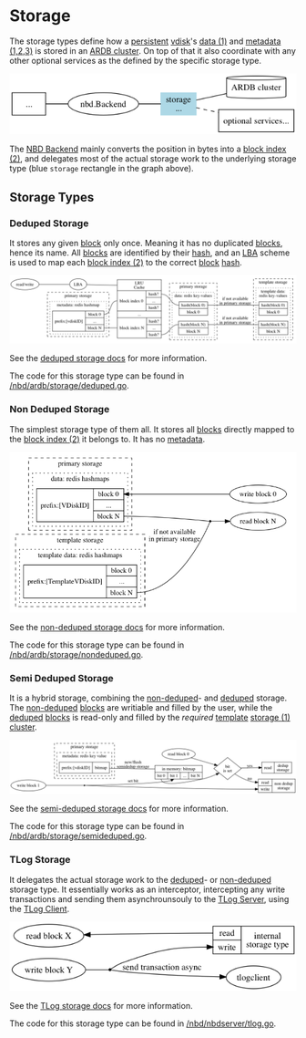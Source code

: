 # Storage

The storage types define how a [persistent][persistent] [vdisk][vdisk]'s [data (1)][data] and [metadata (1,2,3)][metadata] is stored in an [ARDB cluster][ardb]. On top of that it also coordinate with any other optional services as the defined by the specific storage type.

![NBD Storage Overview](/docs/assets/nbd_storage_overview.png)

The [NBD Backend][backend] mainly converts the position in bytes into a [block index (2)][index], and delegates most of the actual storage work to the underlying storage type (blue `storage` rectangle in the graph above).

## Storage Types

### Deduped Storage

It stores any given [block][block] only once. Meaning it has no duplicated [blocks][block], hence its name. All [blocks][block] are identified by their [hash][hash], and an [LBA][lba] scheme is used to map each [block index (2)][index] to the correct [block][block] [hash][hash].

![Deduped Storage](/docs/assets/nbd_deduped_storage.png)

See the [deduped storage docs](/docs/nbd/storage/deduped.md) for more information.

The code for this storage type can be found in [/nbd/ardb/storage/deduped.go](/nbd/ardb/storage/deduped.go).

### Non Deduped Storage

The simplest storage type of them all. It stores all [blocks][block] directly mapped to the [block index (2)][index] it belongs to. It has no [metadata][metadata].

![Non Deduped Storage](/docs/assets/nbd_nondeduped_storage.png)

See the [non-deduped storage docs](/docs/nbd/storage/nondeduped.md) for more information.

The code for this storage type can be found in [/nbd/ardb/storage/nondeduped.go](/nbd/ardb/storage/nondeduped.go).

### Semi Deduped Storage

It is a hybrid storage, combining the [non-deduped](#non-deduped-storage)- and [deduped](#deduped-storage) storage. The [non-deduped](#non-deduped-storage) [blocks][block] are writiable and filled by the user, while the [deduped](#deduped-storage) [blocks][block] is read-only and filled by the _required_ [template][template] [storage (1) cluster][storage].

![Semi Deduped Storage](/docs/assets/nbd_semideduped_storage.png)

See the [semi-deduped storage docs](/docs/nbd/storage/semideduped.md) for more information.

The code for this storage type can be found in [/nbd/ardb/storage/semideduped.go](/nbd/ardb/storage/semideduped.go).

### TLog Storage

It delegates the actual storage work to the [deduped](#deduped-storage)- or [non-deduped](#non-deduped-storage) storage type. It essentially works as an interceptor, intercepting any write transactions and sending them asynchrounsouly to the [TLog Server][tlogserver], using the [TLog Client][tlogclient].

![TLog Storage](/docs/assets/nbd_tlog_storage.png)

See the [TLog storage docs](/docs/nbd/storage/tlog.md) for more information.

The code for this storage type can be found in [/nbd/nbdserver/tlog.go](/nbd/nbdserver/tlog.go).

[backend]: /docs/glossary.md#backend
[persistent]: /docs/glossary.md#persistent
[vdisk]: /docs/glossary.md#vdisk
[template]: /docs/glossary.md#template
[ardb]: /docs/glossary.md#ardb
[storage]: /docs/glossary.md#storage
[data]: /docs/glossary.md#data
[metadata]: /docs/glossary.md#metadata
[index]: /docs/glossary.md#index
[lba]: /docs/glossary.md#lba
[block]: /docs/glossary.md#block
[hash]: /docs/glossary.md#hash

[tlogserver]: /docs/tlog/server.md
[tlogclient]: /docs/tlog/client.md

